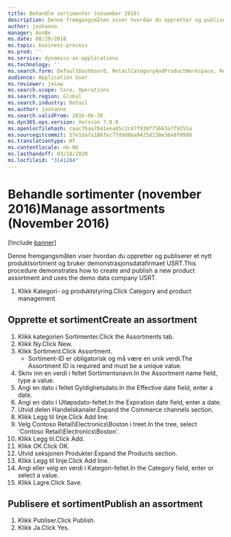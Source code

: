 ```yaml
---
title: Behandle sortimenter (november 2016)
description: Denne fremgangsmåten viser hvordan du oppretter og publiserer et nytt produktsortiment og bruker demonstrasjonsdatafirmaet USRT.
author: jashanno
manager: AnnBe
ms.date: 08/29/2018
ms.topic: business-process
ms.prod: ''
ms.service: dynamics-ax-applications
ms.technology: ''
ms.search.form: DefaultDashboard, RetailCategoryAndProductWorkspace, RetailCategoryAndProductAssortment, RetailAssortmentDetails, RetailOperatingUnitPicker, EcoResCategorySingleLookup
audience: Application User
ms.reviewer: josaw
ms.search.scope: Core, Operations
ms.search.region: Global
ms.search.industry: Retail
ms.author: jashanno
ms.search.validFrom: 2016-06-30
ms.dyn365.ops.version: Version 7.0.0
ms.openlocfilehash: caac7baa7841eea85c2c47f938f75663a7f9255a
ms.sourcegitcommit: 57e1dafa186fec77ddd8ba9425d238e36e0f0998
ms.translationtype: HT
ms.contentlocale: nb-NO
ms.lasthandoff: 03/18/2020
ms.locfileid: "3141284"
---
```

# <a name="manage-assortments-november-2016"></a><span data-ttu-id="0434a-103">Behandle sortimenter (november 2016)</span><span class="sxs-lookup"><span data-stu-id="0434a-103">Manage assortments (November 2016)</span></span>

[!include [banner](../includes/banner.md)]

<span data-ttu-id="0434a-104">Denne fremgangsmåten viser hvordan du oppretter og publiserer et nytt produktsortiment og bruker demonstrasjonsdatafirmaet USRT.</span><span class="sxs-lookup"><span data-stu-id="0434a-104">This procedure demonstrates how to create and publish a new product assortment and uses the demo data company USRT.</span></span> 


1. <span data-ttu-id="0434a-105">Klikk Kategori- og produktstyring.</span><span class="sxs-lookup"><span data-stu-id="0434a-105">Click Category and product management.</span></span>

## <a name="create-an-assortment"></a><span data-ttu-id="0434a-106">Opprette et sortiment</span><span class="sxs-lookup"><span data-stu-id="0434a-106">Create an assortment</span></span>
1. <span data-ttu-id="0434a-107">Klikk kategorien Sortimenter.</span><span class="sxs-lookup"><span data-stu-id="0434a-107">Click the Assortments tab.</span></span>
2. <span data-ttu-id="0434a-108">Klikk Ny.</span><span class="sxs-lookup"><span data-stu-id="0434a-108">Click New.</span></span>
3. <span data-ttu-id="0434a-109">Klikk Sortiment.</span><span class="sxs-lookup"><span data-stu-id="0434a-109">Click Assortment.</span></span>
    * <span data-ttu-id="0434a-110">Sortiment-ID er obligatorisk og må være en unik verdi.</span><span class="sxs-lookup"><span data-stu-id="0434a-110">The Assortment ID is required and must be a unique value.</span></span>  
4. <span data-ttu-id="0434a-111">Skriv inn en verdi i feltet Sortimentsnavn.</span><span class="sxs-lookup"><span data-stu-id="0434a-111">In the Assortment name field, type a value.</span></span>
5. <span data-ttu-id="0434a-112">Angi en dato i feltet Gyldighetsdato.</span><span class="sxs-lookup"><span data-stu-id="0434a-112">In the Effective date field, enter a date.</span></span>
6. <span data-ttu-id="0434a-113">Angi en dato i Utløpsdato-feltet.</span><span class="sxs-lookup"><span data-stu-id="0434a-113">In the Expiration date field, enter a date.</span></span>
7. <span data-ttu-id="0434a-114">Utvid delen Handelskanaler.</span><span class="sxs-lookup"><span data-stu-id="0434a-114">Expand the Commerce channels section.</span></span>
8. <span data-ttu-id="0434a-115">Klikk Legg til linje.</span><span class="sxs-lookup"><span data-stu-id="0434a-115">Click Add line.</span></span>
9. <span data-ttu-id="0434a-116">Velg Contoso Retail\Electronics\Boston i treet.</span><span class="sxs-lookup"><span data-stu-id="0434a-116">In the tree, select 'Contoso Retail\Electronics\Boston'.</span></span>
10. <span data-ttu-id="0434a-117">Klikk Legg til.</span><span class="sxs-lookup"><span data-stu-id="0434a-117">Click Add.</span></span>
11. <span data-ttu-id="0434a-118">Klikk OK.</span><span class="sxs-lookup"><span data-stu-id="0434a-118">Click OK.</span></span>
12. <span data-ttu-id="0434a-119">Utvid seksjonen Produkter.</span><span class="sxs-lookup"><span data-stu-id="0434a-119">Expand the Products section.</span></span>
13. <span data-ttu-id="0434a-120">Klikk Legg til linje.</span><span class="sxs-lookup"><span data-stu-id="0434a-120">Click Add line.</span></span>
14. <span data-ttu-id="0434a-121">Angi eller velg en verdi i Kategori-feltet.</span><span class="sxs-lookup"><span data-stu-id="0434a-121">In the Category field, enter or select a value.</span></span>
15. <span data-ttu-id="0434a-122">Klikk Lagre.</span><span class="sxs-lookup"><span data-stu-id="0434a-122">Click Save.</span></span>

## <a name="publish-an-assortment"></a><span data-ttu-id="0434a-123">Publisere et sortiment</span><span class="sxs-lookup"><span data-stu-id="0434a-123">Publish an assortment</span></span>
1. <span data-ttu-id="0434a-124">Klikk Publiser.</span><span class="sxs-lookup"><span data-stu-id="0434a-124">Click Publish.</span></span>
2. <span data-ttu-id="0434a-125">Klikk Ja.</span><span class="sxs-lookup"><span data-stu-id="0434a-125">Click Yes.</span></span>

